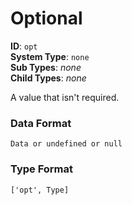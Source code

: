 # Optional

**ID**: `opt`  
**System Type**: `none`  
**Sub Types**: *none*  
**Child Types**: *none*  

A value that isn't required.

### Data Format

```
Data or undefined or null
```

### Type Format

```
['opt', Type]
```
